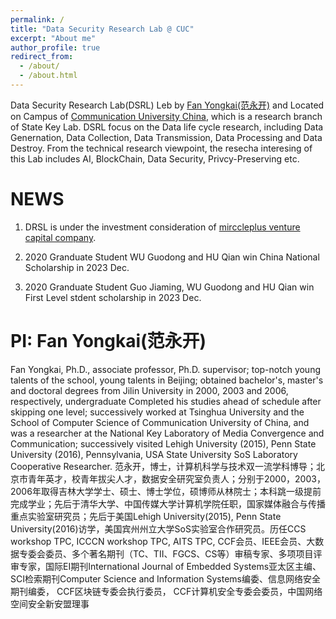 ```yaml
---
permalink: /
title: "Data Security Research Lab @ CUC"
excerpt: "About me"
author_profile: true
redirect_from: 
  - /about/
  - /about.html
---
```


Data Security Research Lab(DSRL) Leb by [Fan Yongkai(范永开)](https://fanyongkai.github.io) and Located on Campus of [Communication University China](http://www.cuc.edu.cn/), which is a research branch of State Key Lab. DSRL focus on the Data life cycle research, including Data Genernation, Data Collection, Data Transmission, Data Processing and Data Destroy. From the technical research viewpoint, the resecha interesing of this Lab includes AI, BlockChain, Data Security, Privcy-Preserving etc.

NEWS
======
1. DRSL is under the investment consideration of [mirccleplus venture capital company](https://www.miracleplus.com).

1. 2020 Granduate Student WU Guodong and HU Qian win China National Scholarship in 2023 Dec.

1. 2020 Granduate Student Guo Jiaming, WU Guodong and HU Qian win First Level stdent scholarship in 2023 Dec.

PI: Fan Yongkai(范永开)
======
Fan Yongkai, Ph.D., associate professor, Ph.D. supervisor; top-notch young talents of the school, young talents in Beijing; obtained bachelor's, master's and doctoral degrees from Jilin University in 2000, 2003 and 2006, respectively, undergraduate Completed his studies ahead of schedule after skipping one level; successively worked at Tsinghua University and the School of Computer Science of Communication University of China, and was a researcher at the National Key Laboratory of Media Convergence and Communication; successively visited Lehigh University (2015), Penn State University (2016), Pennsylvania, USA State University SoS Laboratory Cooperative Researcher. 
范永开，博士，计算机科学与技术双一流学科博导；北京市青年英才，校青年拔尖人才，数据安全研究室负责人；分别于2000，2003，2006年取得吉林大学学士、硕士、博士学位，硕博师从林院士；本科跳一级提前完成学业；先后于清华大学、中国传媒大学计算机学院任职，国家媒体融合与传播重点实验室研究员；先后于美国Lehigh University(2015), Penn State University(2016)访学，美国宾州州立大学SoS实验室合作研究员。历任CCS workshop TPC, ICCCN workshop TPC, AITS TPC, CCF会员、IEEE会员、大数据专委会委员、多个著名期刊（TC、TII、FGCS、CS等）审稿专家、多项项目评审专家，国际EI期刊International Journal of Embedded Systems亚太区主编、SCI检索期刊Computer Science and Information Systems编委、信息网络安全期刊编委， CCF区块链专委会执行委员， CCF计算机安全专委会委员，中国网络空间安全新安盟理事







